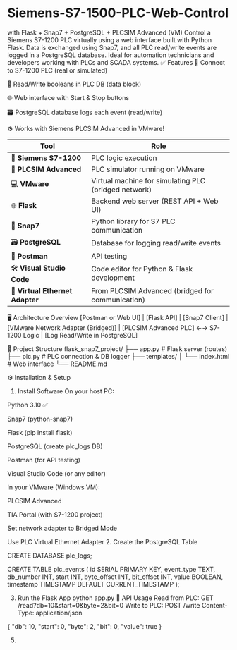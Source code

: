 # Siemens-S7-1500-PLC-Web-Control
with Flask + Snap7 + PostgreSQL + PLCSIM Advanced (VM) Control a Siemens S7-1200 PLC virtually using a web interface built with Python Flask. Data is exchanged using Snap7, and all PLC read/write events are logged in a PostgreSQL database. Ideal for automation technicians and developers working with PLCs and SCADA systems.
✅ Features
🔌 Connect to S7-1200 PLC (real or simulated)

🧠 Read/Write booleans in PLC DB (data block)

🌐 Web interface with Start & Stop buttons

🗃️ PostgreSQL database logs each event (read/write)

⚙️ Works with Siemens PLCSIM Advanced in VMware!

| Tool                            | Role                                                 |
| ------------------------------- | ---------------------------------------------------- |
| 🧠 **Siemens S7-1200**          | PLC logic execution                                  |
| 🧪 **PLCSIM Advanced**          | PLC simulator running on VMware                      |
| 💻 **VMware**                   | Virtual machine for simulating PLC (bridged network) |
| 🌐 **Flask**                    | Backend web server (REST API + Web UI)               |
| 🔌 **Snap7**                    | Python library for S7 PLC communication              |
| 🗃️ **PostgreSQL**              | Database for logging read/write events               |
| 📮 **Postman**                  | API testing                                          |
| 🛠️ **Visual Studio Code**      | Code editor for Python & Flask development           |
| 🔁 **Virtual Ethernet Adapter** | From PLCSIM Advanced (bridged for communication)     |

🖥️ Architecture Overview
[Postman or Web UI]
       |
    [Flask API]
       |
   [Snap7 Client]
       |
  [VMware Network Adapter (Bridged)]
       |
 [PLCSIM Advanced PLC] ←→ S7-1200 Logic
       |
  [Log Read/Write in PostgreSQL]
  
📁 Project Structure
flask_snap7_project/
├── app.py              # Flask server (routes)
├── plc.py              # PLC connection & DB logger
├── templates/
│   └── index.html      # Web interface
└── README.md


⚙️ Installation & Setup
1. Install Software
On your host PC:

Python 3.10 ✅

Snap7 (python-snap7)

Flask (pip install flask)

PostgreSQL (create plc_logs DB)

Postman (for API testing)

Visual Studio Code (or any editor)

In your VMware (Windows VM):

PLCSIM Advanced

TIA Portal (with S7-1200 project)

Set network adapter to Bridged Mode

Use PLC Virtual Ethernet Adapter
2. Create the PostgreSQL Table

CREATE DATABASE plc_logs;

CREATE TABLE plc_events (
    id SERIAL PRIMARY KEY,
    event_type TEXT,
    db_number INT,
    start INT,
    byte_offset INT,
    bit_offset INT,
    value BOOLEAN,
    timestamp TIMESTAMP DEFAULT CURRENT_TIMESTAMP
);

3. Run the Flask App
python app.py
🔁 API Usage
Read from PLC:
GET /read?db=10&start=0&byte=2&bit=0
Write to PLC:
POST /write
Content-Type: application/json

{
  "db": 10,
  "start": 0,
  "byte": 2,
  "bit": 0,
  "value": true
}

5. 
